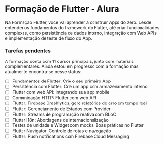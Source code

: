 # Formação de Flutter - Alura

Na Formação Flutter, você vai aprender a construir Apps do zero. Desde entender os fundamentos do framework do Flutter, até criar funcionalidades complexas, como persistência de dados interno, integração com Web APIs e implementação de teste de fluxo do App.

<!---<img src="exemplo-image.png" alt="exemplo imagem"/>--->

### Tarefas pendentes

A formação conta com 11 cursos principais, junto com materiais complementares.
Ainda estou em progresso com a formação mas atualmente encontra-se nesse status:

- [ ] Fundamentos de Flutter: Crie o seu primeiro App
- [ ] Persistência com Flutter: Crie um app com armazenamento interno
- [ ] Flutter com web API: integrando sua app mobile
- [ ] Comunicação HTTP: Flutter com web API
- [ ] Flutter: Firebase Crashlytics, gere relatórios de erro em tempo real
- [ ] Flutter: Gerenciamento de Estados com Provider
- [ ] Flutter: Streams de programação reativa com BLoC
- [ ] Flutter i18n: Abordagens de internacionalização
- [ ] Testes de unidade e Widget com mocks: Boas práticas no Flutter
- [ ] Flutter Nuvigator: Controle de rotas e navegação
- [ ] Flutter: Push notifications com Firebase Cloud Messaging

<!--[⬆ Voltar ao topo](#nome-do-projeto)<br>--->
